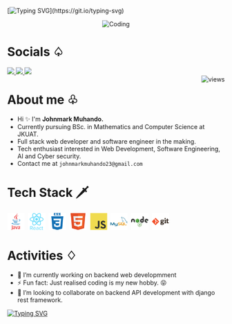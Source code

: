  [![Typing SVG](https://readme-typing-svg.herokuapp.com?font=Fira+Code&pause=1000&random=false&width=435&lines=Welcome+to++my+GitHub!;Have+fun.)](https://git.io/typing-svg)

<div align="center">
    <img src="https://media.giphy.com/media/v1.Y2lkPTc5MGI3NjExbWxoenRjbzB6a3c3aDNzajZjMHljbG9xcTFmMG1maGo3ZDRsamtsdiZlcD12MV9pbnRlcm5hbF9naWZfYnlfaWQmY3Q9cw/M9gbBd9nbDrOTu1Mqx/giphy.gif" alt="Coding" width="100" />
</div>
<h1>Socials ♤</h1>
<div align="left">
    <a href="https://www.linkedin.com/in/johnmark-muhando-69a05b270/" target="_blank">
        <img src="https://img.shields.io/badge/LinkedIn-black?logo=linkedin" />
    </a>
    <a href="https://twitter.com/MuhandoJohnmark" target="_blank">
        <img src="https://img.shields.io/badge/Twitter-black?logo=twitter" />
    </a>
    <a href="https://www.instagram.com/_muhando_/" target="_blank">
        <img src="https://img.shields.io/badge/Instagram-black?logo=instagram" />
    </a>
</div>

<div>
 <img align="right" src="https://komarev.com/ghpvc/?username=johnmark287" alt="views" />
</div>

# About me ♧
- Hi ✨ I'm <strong>Johnmark Muhando.</strong>
- Currently pursuing BSc. in Mathematics and Computer Science at JKUAT.
- Full stack web developer and software engineer in the making.
- Tech enthusiast interested in Web Development, Software Engineering, AI and Cyber security.
- Contact me at `johnmarkmuhando23@gmail.com`

# Tech Stack 🗡
<div>
  <img src="https://github.com/devicons/devicon/blob/master/icons/java/java-original-wordmark.svg" title="Java" alt="Java" width="40" height="40"/>&nbsp;
  <img src="https://github.com/devicons/devicon/blob/master/icons/react/react-original-wordmark.svg" title="React" alt="React" width="40" height="40"/>&nbsp;
  <!-- <img src="https://github.com/devicons/devicon/blob/master/icons/spring/spring-original-wordmark.svg" title="Spring" alt="Spring" width="40" height="40"/>&nbsp; -->
  <!-- <img src="https://github.com/devicons/devicon/blob/master/icons/materialui/materialui-original.svg" title="Material UI" alt="Material UI" width="40" height="40"/>&nbsp; -->
  <!-- <img src="https://github.com/devicons/devicon/blob/master/icons/flutter/flutter-original.svg" title="Flutter" alt="Flutter" width="40" height="40"/>&nbsp; -->
  <!-- <img src="https://github.com/devicons/devicon/blob/master/icons/redux/redux-original.svg" title="Redux" alt="Redux " width="40" height="40"/>&nbsp; -->
  <img src="https://github.com/devicons/devicon/blob/master/icons/css3/css3-plain-wordmark.svg"  title="CSS3" alt="CSS" width="40" height="40"/>&nbsp;
  <img src="https://github.com/devicons/devicon/blob/master/icons/html5/html5-original.svg" title="HTML5" alt="HTML" width="40" height="40"/>&nbsp;
  <img src="https://github.com/devicons/devicon/blob/master/icons/javascript/javascript-original.svg" title="JavaScript" alt="JavaScript" width="40" height="40"/>&nbsp;
  <!-- <img src="https://github.com/devicons/devicon/blob/master/icons/firebase/firebase-plain-wordmark.svg" title="Firebase" alt="Firebase" width="40" height="40"/>&nbsp; -->
  <!-- <img src="https://github.com/devicons/devicon/blob/master/icons/gatsby/gatsby-original.svg" title="Gatsby"  alt="Gatsby" width="40" height="40"/>&nbsp; -->
  <img src="https://github.com/devicons/devicon/blob/master/icons/mysql/mysql-original-wordmark.svg" title="MySQL"  alt="MySQL" width="40" height="40"/>&nbsp;
  <img src="https://github.com/devicons/devicon/blob/master/icons/nodejs/nodejs-original-wordmark.svg" title="NodeJS" alt="NodeJS" width="40" height="40"/>&nbsp;
  <!-- <img src="https://github.com/devicons/devicon/blob/master/icons/amazonwebservices/amazonwebservices-plain-wordmark.svg" title="AWS" alt="AWS" width="40" height="40"/>&nbsp; -->
  <img src="https://github.com/devicons/devicon/blob/master/icons/git/git-original-wordmark.svg" title="Git" **alt="Git" width="40" height="40"/>
</div>

<!-- 

Add icon for the following:

- C Programming
- Python
- C++
- Django framework.

-->
# Activities ♢
- 🔭 I’m currently working on backend web developmment  <!--: <a href="https://github.com/johnmark287/DevTube">`Devtube`</a> with Django  and <a href="https://github.com/johnmark287/hive-property-listing-service">`The Hive`</a> with Express. -->
- ⚡ Fun fact: Just realised coding is my new hobby. 😝 <!-- Add link to AirJordan repo -->
- 👯 I’m looking to collaborate on backend API development with django rest framework.


<!-- 
# Github status
![GitHub followers](https://img.shields.io/github/followers/johnmark287)

![GitHub Stats](https://github-readme-stats.vercel.app/api?username=johnmark287&show_icons=true&theme=radical)


![Your Repository's Stats](https://github-readme-stats.vercel.app/api/top-langs/?username=johnmark287&theme=radical)
-->

[![Typing SVG](https://readme-typing-svg.herokuapp.com?font=Fira+Code&pause=1000&random=false&width=435&lines=Adi%C3%B3s%2C+%22mucho+gusto%22.;%F0%9F%98%81)](https://git.io/typing-svg) 
<!--
**johnmark287/johnmark287** is a 👋 _special_ ✨ repository because its `README.md` (this file) appears on your GitHub profile.

Here are some ideas to get you started:

- 🌱 I’m currently learning ...
- 🤔 I’m looking for help with ...
- 💬 Ask me about ...
- 📫 How to reach me: ...
- 😄 Pronouns: ...

- ![Skills on C programming language](./images/rsz_c_programming_language_logo_hd_png_download__transparent_png_image_-_pngitem.jpg) -->
